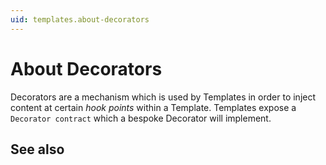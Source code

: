 ```yaml
---
uid: templates.about-decorators
---
```

# About Decorators

Decorators are a mechanism which is used by Templates in order to inject content at certain _hook points_ within a Template. Templates expose a `Decorator contract` which a bespoke Decorator will implement.

## See also

### [](xref:templates.how-to-decorate-a-template)
